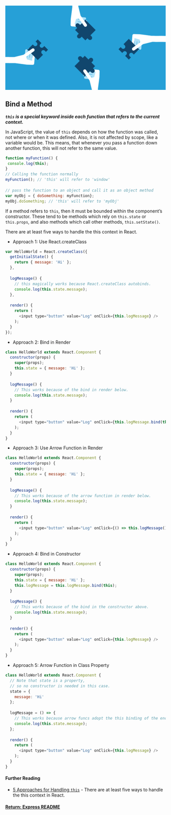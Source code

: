 ![reactBind](../../img/reactBind.png)
## Bind a Method

___`this` is a special keyword inside each function that refers to the current context.___

In JavaScript, the value of `this` depends on how the function was called, not where or when it was defined. Also, it is not affected by scope, like a variable would be. This means, that whenever you pass a function down another function, this will not refer to the same value.
```js
function myFunction() {
 console.log(this);
}
// Calling the function normally
myFunction(); // 'this' will refer to 'window'

// pass the function to an object and call it as an object method
var myObj = { doSomething: myFunction};
myObj.doSomething; // 'this' will refer to 'myObj'
```
If a method refers to `this`, then it must be bounded within the component’s constructor.
These tend to be methods which rely on `this.state` or `this.props`, and also methods which call other methods, `this.setState()`.

There are at least five ways to handle the this context in React.
- Approach 1: Use React.createClass
```js
var HelloWorld = React.createClass({
  getInitialState() {
    return { message: 'Hi' };
  },

  logMessage() {
    // this magically works because React.createClass autobinds.
    console.log(this.state.message);
  },

  render() {
    return (
      <input type="button" value="Log" onClick={this.logMessage} />
    );
  }
});
```
- Approach 2: Bind in Render
```js
class HelloWorld extends React.Component {
  constructor(props) {
    super(props);
    this.state = { message: 'Hi' };
  }

  logMessage() {
    // This works because of the bind in render below.
    console.log(this.state.message);
  }

  render() {
    return (
      <input type="button" value="Log" onClick={this.logMessage.bind(this)} />
    );
  }
}
```
- Approach 3: Use Arrow Function in Render
```js
class HelloWorld extends React.Component {
  constructor(props) {
    super(props);
    this.state = { message: 'Hi' };
  }

  logMessage() {
    // This works because of the arrow function in render below.
    console.log(this.state.message);
  }

  render() {
    return (
      <input type="button" value="Log" onClick={() => this.logMessage()} />
    );
  }
}
```
- Approach 4: Bind in Constructor
```js
class HelloWorld extends React.Component {
  constructor(props) {
    super(props);
    this.state = { message: 'Hi' };
    this.logMessage = this.logMessage.bind(this);
  }

  logMessage() {
    // This works because of the bind in the constructor above.
    console.log(this.state.message);
  }

  render() {
    return (
      <input type="button" value="Log" onClick={this.logMessage} />
    );
  }
}
```
- Approach 5: Arrow Function in Class Property
```js
class HelloWorld extends React.Component {
  // Note that state is a property,
  // so no constructor is needed in this case.
  state = {
    message: 'Hi'
  };

  logMessage = () => {
    // This works because arrow funcs adopt the this binding of the enclosing scope.
    console.log(this.state.message);
  };

  render() {
    return (
      <input type="button" value="Log" onClick={this.logMessage} />
    );
  }
}
```

#### Further Reading
- [5 Approaches for Handling `this`](https://medium.freecodecamp.org/react-binding-patterns-5-approaches-for-handling-this-92c651b5af56) - There are at least five ways to handle the this context in React.

#### [Return: Express README](../../README.md)
